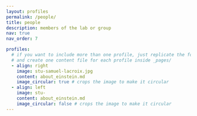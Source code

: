 ```yaml
---
layout: profiles
permalink: /people/
title: people
description: members of the lab or group
nav: true
nav_order: 7

profiles:
  # if you want to include more than one profile, just replicate the following block
  # and create one content file for each profile inside _pages/
  - align: right
    image: stu-samuel-lacroix.jpg
    content: about_einstein.md
    image_circular: true # crops the image to make it circular
  - align: left
    image: stu-
    content: about_einstein.md
    image_circular: false # crops the image to make it circular
---
```

